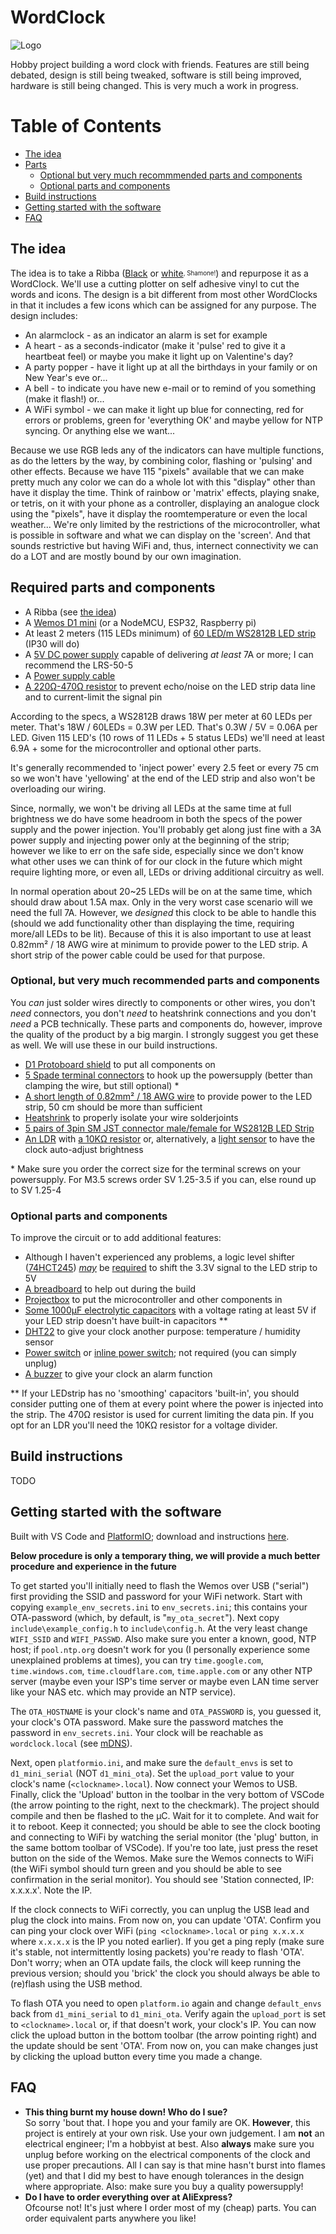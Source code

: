 # WordClock
![Logo](design/logo/logo.gif)

Hobby project building a word clock with friends. Features are still being debated, design is still being tweaked, software is still being improved, hardware is still being changed. This is very much a work in progress.

# Table of Contents
* [The idea](#the-idea)
* [Parts](#parts-and-components)
  - [Optional but very much recommmended parts and components](#optional-but-very-much-recommended-parts-and-components)
  - [Optional parts and components](#optional-parts-and-components)
* [Build instructions](#build-instructions)
* [Getting started with the software](#getting-started-with-the-software)
* [FAQ](#faq)

## The idea

The idea is to take a Ribba ([Black](https://www.ikea.com/nl/nl/p/ribba-fotolijst-zwart-40378401/) or [white](https://www.ikea.com/nl/nl/p/ribba-fotolijst-wit-00378403/)<sub><sup>, Shamone!</sup></sub>) and repurpose it as a WordClock. We'll use a cutting plotter on self adhesive vinyl to cut the words and icons. The design is a bit different from most other WordClocks in that it includes a few icons which can be assigned for any purpose. The design includes:

- An alarmclock - as an indicator an alarm is set for example
- A heart - as a seconds-indicator (make it 'pulse' red to give it a heartbeat feel) or maybe you make it light up on Valentine's day?
- A party popper - have it light up at all the birthdays in your family or on New Year's eve or...
- A bell - to indicate you have new e-mail or to remind of you something (make it flash!) or...
- A WiFi symbol - we can make it light up blue for connecting, red for errors or problems, green for 'everything OK' and maybe yellow for NTP syncing. Or anything else we want...

Because we use RGB leds any of the indicators can have multiple functions, as do the letters by the way, by combining color, flashing or 'pulsing' and other effects. Because we have 115 "pixels" available that we can make pretty much any color we can do a whole lot with this "display" other than have it display the time. Think of rainbow or 'matrix' effects, playing snake, or tetris, on it with your phone as a controller, displaying an analogue clock using the "pixels", have it display the roomtemperature or even the local weather... We're only limited by the restrictions of the microcontroller, what is possible in software and what we can display on the 'screen'. And that sounds restrictive but having WiFi and, thus, internect connectivity we can do a LOT and are mostly bound by our own imagination.

## Required parts and components

- A Ribba (see [the idea](#the-idea))
- A [Wemos D1 mini](https://www.aliexpress.com/item/32651747570.html) (or a NodeMCU, ESP32, Raspberry pi)
- At least 2 meters (115 LEDs minimum) of [60 LED/m WS2812B LED strip](https://www.aliexpress.com/item/2036819167.html) (IP30 will do)
- A [5V DC power supply](https://www.aliexpress.com/item/4000364274787.html) capable of delivering _at least_ 7A or more; I can recommend the LRS-50-5
- A [Power supply cable](https://www.aliexpress.com/item/4000390134327.html)
- [A 220Ω-470Ω resistor](https://www.aliexpress.com/item/32847047012.html) to prevent echo/noise on the LED strip data line and to current-limit the signal pin

According to the specs, a WS2812B draws 18W per meter at 60 LEDs per meter. That's 18W / 60LEDs = 0.3W per LED. That's 0.3W / 5V = 0.06A per LED. Given 115 LED's (10 rows of 11 LEDs + 5 status LEDs) we'll need at least 6.9A + some for the microcontroller and optional other parts.

It's generally recommended to 'inject power' every 2.5 feet or every 75 cm so we won't have 'yellowing' at the end of the LED strip and also won't be overloading our wiring.

Since, normally, we won't be driving all LEDs at the same time at full brightness we do have some headroom in both the specs of the power supply and the power injection. You'll probably get along just fine with a 3A power supply and injecting power only at the beginning of the strip; however we like to err on the safe side, especially since we don't know what other uses we can think of for our clock in the future which might require lighting more, or even all, LEDs or driving additional circuitry as well.

In normal operation about 20~25 LEDs will be on at the same time, which should draw about 1.5A max. Only in the very worst case scenario will we need the full 7A. However, we _designed_ this clock to be able to handle this (should we add functionality other than displaying the time, requiring more/all LEDs to be lit). Because of this it is also important to use at least 0.82mm² / 18 AWG wire at minimum to provide power to the LED strip. A short strip of the power cable could be used for that purpose.

### Optional, but very much recommended parts and components

You _can_ just solder wires directly to components or other wires, you don't _need_ connectors, you don't _need_ to heatshrink connections and you don't _need_ a PCB technically. These parts and components do, however, improve the quality of the product by a big margin. I strongly suggest you get these as well. We will use these in our build instructions.

- [D1 Protoboard shield](https://www.aliexpress.com/item/32790791836.html) to put all components on
- [5 Spade terminal connectors](https://www.aliexpress.com/item/32985520928.html) to hook up the powersupply (better than clamping the wire, but still optional) *
- [A short length of 0.82mm² / 18 AWG wire](https://www.aliexpress.com/item/4000037800462.html) to provide power to the LED strip, 50 cm should be more than sufficient
- [Heatshrink](https://www.aliexpress.com/item/32788409697.html) to properly isolate your wire solderjoints
- [5 pairs of 3pin SM JST connector male/female for WS2812B LED Strip](https://www.aliexpress.com/item/1718558728.html)
- [An LDR](https://www.aliexpress.com/item/32760631393.html) with [a 10KΩ resistor](https://www.aliexpress.com/item/32847047012.html) or, alternatively, a [light sensor](https://www.aliexpress.com/item/32550638947.html) to have the clock auto-adjust brightness

\* Make sure you order the correct size for the terminal screws on your powersupply. For M3.5 screws order SV 1.25-3.5 if you can, else round up to SV 1.25-4

### Optional parts and components

To improve the circuit or to add additional features:

- Although I haven't experienced any problems, a logic level shifter ([74HCT245](https://www.aliexpress.com/item/32859131651.html)) [_may_](https://happyinmotion.com/?p=1247) be [required](https://forums.adafruit.com/viewtopic.php?f=47&t=47420&sid=6f6ece936d65e8158713022c7ed27734#p238463) to shift the 3.3V signal to the LED strip to 5V
- [A breadboard](https://www.aliexpress.com/item/32256273855.html) to help out during the build
- [Projectbox](https://www.aliexpress.com/item/32889586884.html) to put the microcontroller and other components in
- [Some 1000μF electrolytic capacitors](https://www.aliexpress.com/item/32909080992.html) with a voltage rating at least 5V if your LED strip doesn't have built-in capacitors **
- [DHT22](https://www.aliexpress.com/item/32802908424.html) to give your clock another purpose: temperature / humidity sensor
- [Power switch](https://www.aliexpress.com/item/32832214619.html) or [inline power switch](https://www.aliexpress.com/item/32907410798.html); not required (you can simply unplug)
- [A buzzer](https://www.aliexpress.com/item/32849730395.html) to give your clock an alarm function

** If your LEDstrip has no 'smoothing' capacitors 'built-in', you should consider putting one of them at every point where the power is injected into the strip. The 470Ω resistor is used for current limiting the data pin. If you opt for an LDR you'll need the 10KΩ resistor for a voltage divider.

## Build instructions

TODO

## Getting started with the software

Built with VS Code and [PlatformIO](https://platformio.org/); download and instructions [here](https://platformio.org/install/ide?install=vscode).

**Below procedure is only a temporary thing, we will provide a much better procedure and experience in the future**

To get started you'll initially need to flash the Wemos over USB ("serial") first providing the SSID and password for your WiFi network. Start with copying `example_env_secrets.ini` to `env_secrets.ini`; this contains your OTA-password (which, by default, is "`my_ota_secret`"). Next copy `include\example_config.h` to `include\config.h`. At the very least change `WIFI_SSID` and `WIFI_PASSWD`. Also make sure you enter a known, good, NTP host; if `pool.ntp.org` doesn't work for you (I personally experience some unexplained problems at times), you can try `time.google.com`, `time.windows.com`, `time.cloudflare.com`, `time.apple.com` or any other NTP server (maybe even your ISP's time server or maybe even LAN time server like your NAS etc. which may provide an NTP service).

The `OTA_HOSTNAME` is your clock's name and `OTA_PASSWORD` is, you guessed it, your clock's OTA password. Make sure the password matches the password in `env_secrets.ini`. Your clock will be reachable as `wordclock.local` (see [mDNS](https://en.wikipedia.org/wiki/.local#mDNS_implementations)).

Next, open `platformio.ini`, and make sure the `default_envs` is set to `d1_mini_serial` (NOT `d1_mini_ota`). Set the `upload_port` value to your clock's name (`<clockname>.local`). Now connect your Wemos to USB. Finally, click the 'Upload' button in the toolbar in the very bottom of VSCode (the arrow pointing to the right, next to the checkmark). The project should compile and then be flashed to the μC. Wait for it to complete. And wait for it to reboot. Keep it connected; you should be able to see the clock booting and connecting to WiFi by watching the serial monitor (the 'plug' button, in the same bottom toolbar of VSCode). If you're too late, just press the reset button on the side of the Wemos. Make sure the Wemos connects to WiFi (the WiFi symbol should turn green and you should be able to see confirmation in the serial monitor). You should see 'Station connected, IP: x.x.x.x'. Note the IP.

If the clock connects to WiFi correctly, you can unplug the USB lead and plug the clock into mains. From now on, you can update 'OTA'. Confirm you can ping your clock over WiFi (`ping <clockname>.local` or `ping x.x.x.x` where `x.x.x.x` is the IP you noted earlier). If you get a ping reply (make sure it's stable, not intermittently losing packets) you're ready to flash 'OTA'. Don't worry; when an OTA update fails, the clock will keep running the previous version; should you 'brick' the clock you should always be able to (re)flash using the USB method.

To flash OTA you need to open `platform.io` again and change `default_envs` back from `d1_mini_serial` to `d1_mini_ota`. Verify again the `upload_port` is set to `<clockname>.local` or, if that doesn't work, your clock's IP. You can now click the upload button in the bottom toolbar (the arrow pointing right) and the update should be sent 'OTA'. From now on, you can make changes just by clicking the upload button every time you made a change.

## FAQ

* **This thing burnt my house down! Who do I sue?**<br>
So sorry 'bout that. I hope you and your family are OK. **However**, this project is entirely at your own risk. Use your own judgement. I am **not** an electrical engineer; I'm a hobbyist at best. Also **always** make sure you unplug before working on the electrical components of the clock and use proper precautions. All I can say is that mine hasn't burst into flames (yet) and that I did my best to have enough tolerances in the design where appropriate. Also: make sure you buy a quality powersupply!
* **Do I have to order everything over at AliExpress?**<br>
Ofcourse not! It's just where I order most of my (cheap) parts. You can order equivalent parts anywhere you like!
